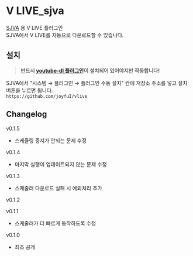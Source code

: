 # V LIVE_sjva
[SJVA](https://sjva.me/) 용 V LIVE 플러그인  
SJVA에서 V LIVE를 자동으로 다운로드할 수 있습니다.

## 설치
> **반드시 [youtube-dl 플러그인](https://github.com/joyfuI/youtube-dl)이 설치되어 있어야지만 작동합니다!**

SJVA에서 "시스템 → 플러그인 → 플러그인 수동 설치" 칸에 저장소 주소를 넣고 설치 버튼을 누르면 됩니다.  
`https://github.com/joyfuI/vlive`

## Changelog
v0.1.5
* 스케쥴링 중지가 안되는 문제 수정

v0.1.4
* 마지막 실행이 업데이트되지 않는 문제 수정

v0.1.3
* 스케줄러 다운로드 실패 시 예외처리 추가

v0.1.2

v0.1.1
* 스케줄러가 더 빠르게 동작하도록 수정

v0.1.0
* 최초 공개

